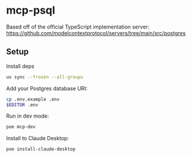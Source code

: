 # mcp-psql

Based off of the official TypeScript implementation server: https://github.com/modelcontextprotocol/servers/tree/main/src/postgres

## Setup

Install deps

```bash
uv sync --frozen --all-groups
```

Add your Postgres database URI:

```bash
cp .env.example .env
$EDITOR .env
```

Run in dev mode:

```bash
poe mcp-dev
```

Install to Claude Desktop:

```bash
poe install-claude-desktop
```
